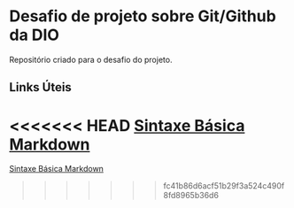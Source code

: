 # Desafio de projeto sobre Git/Github da DIO
Repositório criado para o desafio do projeto.

## Links Úteis
<<<<<<< HEAD
[Sintaxe Básica Markdown](https://www.markdownguide.org/basic-syntax/)
=======
[Sintaxe Básica Markdown](https://www.markdownguide.org/basic-syntax/)
>>>>>>> fc41b86d6acf51b29f3a524c490f8fd8965b36d6
